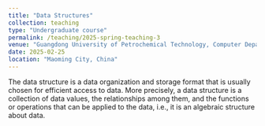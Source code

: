 ```yaml
---
title: "Data Structures"
collection: teaching
type: "Undergraduate course"
permalink: /teaching/2025-spring-teaching-3
venue: "Guangdong University of Petrochemical Technology, Computer Department"
date: 2025-02-25
location: "Maoming City, China"
---
```


The data structure is a data organization and storage format that is usually chosen for efficient access to data. More precisely, a data structure is a collection of data values, the relationships among them, and the functions or operations that can be applied to the data, i.e., it is an algebraic structure about data.

<div style="display: none">

[The slides](/files/2025_1_DS/0226_DS_chapter1.pptx) for basic overview and [algorithm analysis](/files/2025_1_DS/0226_DS_chapter_algorithmAnalysis.pdf) at Feb 26 and 27.

[This slides](/files/2025_1_DS/0227_DS_Linear.pptx) for linear list including sequence list and queue list, [this slides](/files/2025_1_DS/0305_DS_Linear2.ppt) for linked list. The textbook problems code [1](/files/2025_1_DS/code/problem2_1.c), [2](/files/2025_1_DS/code/problem2_2.c), [3](/files/2025_1_DS/code/problem2_3.c), [4](/files/2025_1_DS/code/problem2_4.c), [5](/files/2025_1_DS/code/problem2_5.c), [6](/files/2025_1_DS/code/problem2_6.c), [7](/files/2025_1_DS/code/problem2_7.c), [8](/files/2025_1_DS/code/problem2_8.c), [9](/files/2025_1_DS/code/problem2_9.c) and [10](/files/2025_1_DS/code/problem2_10.c). A online C language demonstrates [platform](https://www.jyshare.com/compile/11/).

[This slides](/files/2025_1_DS/0305_DS_StackQueue.ppt) for stack and queue on March 6, 12 and 13.

[The slides](/files/2025_1_DS/0319_DS_StringArrayGList.pptx) for string, array and generalized list on March 19, 20, 26 and 27. With code for [string structures](/files/2025_1_DS/code/0327_stringArrChart.c) and [matrix](/files/2025_1_DS/code/0327_matrix.c), and also about [problem](/files/2025_1_DS/0327_DS_Practice.pptx) page 109.

Based on the linear data structure experiment at april 1, the [operation problem](/files/2025_1_DS/0401_DS_ExperimentLinear1.docx) should be completed during class time and  be submitted in the nearest class. [The experiment report format](/files/2025_1_DS/0401_DS_ExperimentModule.docx) must like that.
 
[The slides](/files/2025_1_Ds/0402_DS_Tree.pptx) for tree structures, array and generalized list on April 2, 3, 9, 10 and 16, including [non-recursive binary tree](/files/2025_1_DS/0410_DS_ThBiTree.pptx). [Practices](/files/2025_1_DS/0403_DS_Practice_binaryTree.pptx)

Based on the stark and queue data structure experiment on april 8, the [operation problem](/files/2025_1_DS/0408_DS_ExperimentStark.docx) using C language should be completed during class time and also be submitted in the nearest class.

Based on the binary tree data structure experiment on april 15, the [operation problem](/files/2025_1_DS/0415_DS_ExperimentBiTree.docx) using C or CPP language should be completed during class time and also be submitted in the nearest class.

[The slides](/files/2025_1_DS/0416_DS_Diagram.pptx) show the diagram part on April 16 and 17 class.

Based on the Huffman tree data structure and Huffman encode experiment on april 21, the [operation problem](/files/2025_1_DS/0421_DS_ExperimentHuffmanTree.docx) using C or CPP language should be completed during class time and also be submitted in the nearest class.

[The slides](/files/2025_1_DS/0418_DS_search.pptx) shows the searching part on April 23 and 24 class.

[Experiment 5](/files/2025_1_DS/0427_DS_ExperimentGraph.docx) and [experiment 6](/files/2025_1_DS/0428_DS_ExperimentGraph2Application.docx) on the basic graph on April 27 and 28, respectively.

[The slides](/files/2025_1_DS/0503_DS_Sorting.pptx) shows the sorting part on Mar 7 and 8 class.

</div>